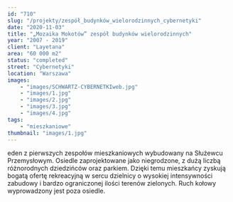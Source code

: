 ```yaml
---
id: "710"
slug: "/projekty/zespół_budynków_wielorodzinnych_cybernetyki"
date: "2020-11-03"
title: "„Mozaika Mokotów” zespół budynków wielorodzinnych"
year: "2007 - 2019"
client: "Layetana"
area: "60 000 m2"
status: "completed"
street: "Cybernetyki"
location: "Warszawa"
images: 
    - "images/SCHWARTZ-CYBERNETKIweb.jpg"
    - "images/1.jpg"
    - "images/2.jpg"
    - "images/3.jpg"
    - "images/4.jpg"    
tags: 
    - "mieszkaniowe"
thumbnail: "images/1.jpg"
---
```

eden z pierwszych zespołów mieszkaniowych wybudowany na Służewcu Przemysłowym. Osiedle zaprojektowane jako niegrodzone, z dużą liczbą różnorodnych dziedzińców oraz parkiem. Dzięki temu mieszkańcy zyskują bogatą ofertę rekreacyjną w sercu dzielnicy o wysokiej intensywności zabudowy i bardzo ograniczonej ilości terenów zielonych. Ruch kołowy wyprowadzony jest poza osiedle.
